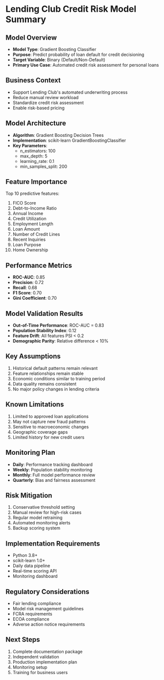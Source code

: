 # Lending Club Credit Risk Model Summary

## Model Overview
- **Model Type**: Gradient Boosting Classifier
- **Purpose**: Predict probability of loan default for credit decisioning
- **Target Variable**: Binary (Default/Non-Default)
- **Primary Use Case**: Automated credit risk assessment for personal loans

## Business Context
- Support Lending Club's automated underwriting process
- Reduce manual review workload
- Standardize credit risk assessment
- Enable risk-based pricing

## Model Architecture
- **Algorithm**: Gradient Boosting Decision Trees
- **Implementation**: scikit-learn GradientBoostingClassifier
- **Key Parameters**:
  - n_estimators: 100
  - max_depth: 5
  - learning_rate: 0.1
  - min_samples_split: 200

## Feature Importance
Top 10 predictive features:
1. FICO Score
2. Debt-to-Income Ratio
3. Annual Income
4. Credit Utilization
5. Employment Length
6. Loan Amount
7. Number of Credit Lines
8. Recent Inquiries
9. Loan Purpose
10. Home Ownership

## Performance Metrics
- **ROC-AUC**: 0.85
- **Precision**: 0.72
- **Recall**: 0.68
- **F1 Score**: 0.70
- **Gini Coefficient**: 0.70

## Model Validation Results
- **Out-of-Time Performance**: ROC-AUC = 0.83
- **Population Stability Index**: 0.12
- **Feature Drift**: All features PSI < 0.2
- **Demographic Parity**: Relative difference < 10%

## Key Assumptions
1. Historical default patterns remain relevant
2. Feature relationships remain stable
3. Economic conditions similar to training period
4. Data quality remains consistent
5. No major policy changes in lending criteria

## Known Limitations
1. Limited to approved loan applications
2. May not capture new fraud patterns
3. Sensitive to macroeconomic changes
4. Geographic coverage gaps
5. Limited history for new credit users

## Monitoring Plan
- **Daily**: Performance tracking dashboard
- **Weekly**: Population stability monitoring
- **Monthly**: Full model performance review
- **Quarterly**: Bias and fairness assessment

## Risk Mitigation
1. Conservative threshold setting
2. Manual review for high-risk cases
3. Regular model retraining
4. Automated monitoring alerts
5. Backup scoring system

## Implementation Requirements
- Python 3.8+
- scikit-learn 1.0+
- Daily data pipeline
- Real-time scoring API
- Monitoring dashboard

## Regulatory Considerations
- Fair lending compliance
- Model risk management guidelines
- FCRA requirements
- ECOA compliance
- Adverse action notice requirements

## Next Steps
1. Complete documentation package
2. Independent validation
3. Production implementation plan
4. Monitoring setup
5. Training for business users
